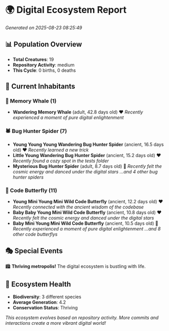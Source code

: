 # 🌍 Digital Ecosystem Report
*Generated on 2025-08-23 08:25:49*

## 📊 Population Overview
- **Total Creatures**: 19
- **Repository Activity**: medium
- **This Cycle**: 0 births, 0 deaths

## 👥 Current Inhabitants

### 🐋 Memory Whale (1)
- **Wandering Memory Whale** (adult, 42.8 days old) ❤️
  *Recently experienced a moment of pure digital enlightenment*

### 🕷️ Bug Hunter Spider (7)
- **Young Young Young Wandering Bug Hunter Spider** (ancient, 16.5 days old) ❤️
  *Recently learned a new trick*
- **Little Young Wandering Bug Hunter Spider** (ancient, 15.2 days old) ❤️
  *Recently found a cozy spot in the tests folder*
- **Mysterious Bug Hunter Spider** (adult, 8.7 days old) 💛
  *Recently felt the cosmic energy and danced under the digital stars*
  *...and 4 other bug hunter spiders*

### 🦋 Code Butterfly (11)
- **Young Mini Young Mini Wild Code Butterfly** (ancient, 12.2 days old) ❤️
  *Recently connected with the ancient wisdom of the codebase*
- **Baby Baby Young Mini Wild Code Butterfly** (ancient, 10.8 days old) ❤️
  *Recently felt the cosmic energy and danced under the digital stars*
- **Baby Mini Young Mini Wild Code Butterfly** (ancient, 10.5 days old) 💛
  *Recently experienced a moment of pure digital enlightenment*
  *...and 8 other code butterflys*

## 🎭 Special Events

🏙️ **Thriving metropolis!** The digital ecosystem is bustling with life.

## 🔬 Ecosystem Health
- **Biodiversity**: 3 different species
- **Average Generation**: 4.2
- **Conservation Status**: Thriving

*This ecosystem evolves based on repository activity. More commits and interactions create a more vibrant digital world!*